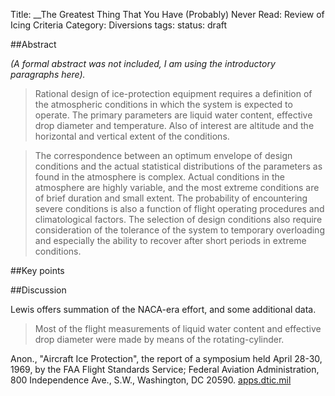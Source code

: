 Title: __The Greatest Thing That You Have (Probably) Never Read: Review of Icing Criteria
Category: Diversions
tags: 
status: draft

##Abstract

_(A formal abstract was not included, I am using the introductory paragraphs here)._

> Rational design of ice-protection equipment requires a definition of
the atmospheric conditions in which the system is expected to operate.
The primary parameters are liquid water content, effective drop diameter
and temperature. Also of interest are altitude and the horizontal and
vertical extent of the conditions.

> The correspondence between an optimum envelope of design conditions and
the actual statistical distributions of the parameters as found in the
atmosphere is complex. Actual conditions in the atmosphere are highly
variable, and the most extreme conditions are of brief duration and small
extent. The probability of encountering severe conditions is also a
function of flight operating procedures and climatological factors. The
selection of design conditions also require consideration of the tolerance
of the system to temporary overloading and especially the ability to
recover after short periods in extreme conditions.

##Key points


##Discussion


Lewis offers summation of the NACA-era effort, and some additional data.

>  Most of the flight measurements of liquid water content and effective
drop diameter were made by means of the rotating-cylinder.







[^1]:
Anon., "Aircraft Ice Protection", the report of a symposium held April 28-30, 1969, by the FAA Flight Standards Service;  Federal Aviation Administration, 800 Independence Ave., S.W., Washington, DC 20590. [apps.dtic.mil](https://apps.dtic.mil/sti/pdfs/AD0690469.pdf)  
